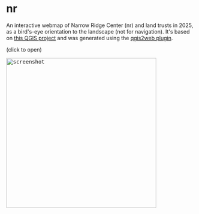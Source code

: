 # nr
An interactive webmap of Narrow Ridge Center (nr) and land trusts in 2025, as a bird's-eye orientation to the landscape (not for navigation). It's based on [this QGIS project](https://github.com/pmgreen/narrowridge) and was generated using the [qgis2web plugin](https://plugins.qgis.org/plugins/qgis2web/).

(click to open)

<kbd>
<a href="https://pmgreen.github.io/nr" target="_blank">
  <img width="400" height="400" src="https://github.com/user-attachments/assets/77b46269-3bf4-4ed7-a77a-dd7a982a7dde"" alt="screenshot">
</a>
</kbd>
